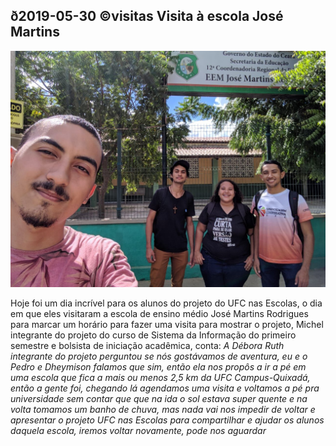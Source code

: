 ## ð2019-05-30 ©visitas Visita à escola José Martins

![](__capa.jpg)

Hoje foi um dia incrível para os alunos do projeto do UFC nas Escolas, o dia em que eles visitaram a escola de ensino médio José Martins Rodrigues para marcar um horário para fazer uma visita para mostrar o projeto, Michel integrante do projeto do curso de Sistema da Informação do primeiro semestre e bolsista de iniciação acadêmica, conta: *A Débora Ruth integrante do projeto perguntou se nós gostávamos de aventura, eu e o Pedro e Dheymison falamos que sim, então ela nos propôs a ir a pé em uma escola que fica a mais ou menos 2,5 km da UFC Campus-Quixadá, então a gente foi, chegando lá agendamos uma visita e voltamos a pé pra universidade sem contar que que na ida o sol estava super quente e na volta tomamos um banho de chuva, mas nada vai nos impedir de voltar e apresentar o projeto UFC nas Escolas para compartilhar e ajudar os alunos daquela escola, iremos voltar novamente, pode nos aguardar*
 
